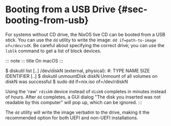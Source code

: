 # Booting from a USB Drive {#sec-booting-from-usb}

For systems without CD drive, the NixOS live CD can be booted from a USB stick. You can use the `dd` utility to write the image: `dd if=path-to-image
  of=/dev/sdX`. Be careful about specifying the correct drive; you can use the `lsblk` command to get a list of block devices.

::: note
::: title
On macOS
:::

  $ diskutil list
  [..]
  /dev/diskN (external, physical):
     #:                       TYPE NAME                    SIZE       IDENTIFIER
  [..]
  $ diskutil unmountDisk diskN
  Unmount of all volumes on diskN was successful
  $ sudo dd if=nix.iso of=/dev/rdiskN

Using the \'raw\' `rdiskN` device instead of `diskN` completes in minutes instead of hours. After `dd` completes, a GUI dialog \"The disk you inserted was not readable by this computer\" will pop up, which can be ignored.
:::

The `dd` utility will write the image verbatim to the drive, making it the recommended option for both UEFI and non-UEFI installations.
